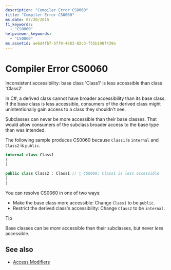 ```yaml
---
description: "Compiler Error CS0060"
title: "Compiler Error CS0060"
ms.date: 07/20/2015
f1_keywords:
  - "CS0060"
helpviewer_keywords:
  - "CS0060"
ms.assetid: ae6d4fb7-5ff9-4883-82c3-f55b190f439a
---
```

# Compiler Error CS0060

Inconsistent accessibility: base class 'Class1' is less accessible than class 'Class2'

In C#, a derived class cannot have broader accessibility than its base class. If the base class is less accessible, consumers of the derived class might unintentionally gain access to a class they shouldn't see.

Subclasses can never be more accessible than their base classes. That would allow consumers of the subclass broader access to the base type than was intended.

The following sample produces CS0060 because `Class1` is `internal` and `Class2` is `public`.

```csharp
internal class Class1
{
}

public class Class2 : Class1 // 🛑 CS0060: Class1 is less accessible
{
}
```

You can resolve CS0060 in one of two ways:

- Make the base class more accessible: Change `Class1` to be `public`.
- Restrict the derived class's accessibility: Change `Class2` to be `internal`.

> [!TIP]
> Base classes can be _more_ accessible than their subclasses, but never _less_ accessible.

## See also

- [Access Modifiers](../programming-guide/classes-and-structs/access-modifiers.md)
